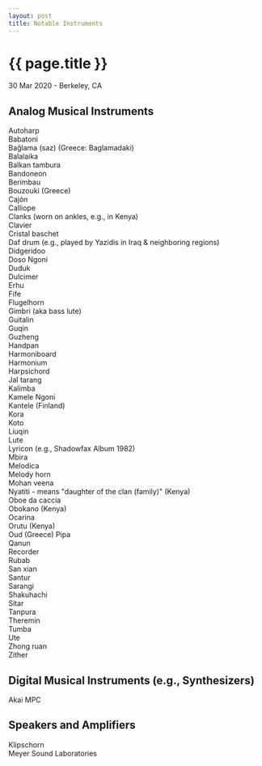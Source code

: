 ```yaml
---
layout: post
title: Notable Instruments
---
```


{{ page.title }}
================

<p class="meta">30 Mar 2020 - Berkeley, CA</p>

## Analog Musical Instruments
Autoharp  
Babatoni  
Bağlama (saz) (Greece: Baglamadaki)  
Balalaika  
Balkan tambura  
Bandoneon  
Berimbau  
Bouzouki (Greece)  
Cajón  
Calliope  
Clanks (worn on ankles, e.g., in Kenya)  
Clavier  
Cristal baschet  
Daf drum (e.g., played by Yazidis in Iraq & neighboring regions)  
Didgeridoo  
Doso Ngoni  
Duduk  
Dulcimer  
Erhu  
Fife  
Flugelhorn  
Gimbri (aka bass lute)  
Guitalin  
Guqin  
Guzheng  
Handpan  
Harmoniboard  
Harmonium  
Harpsichord  
Jal tarang  
Kalimba  
Kamele Ngoni  
Kantele (Finland)  
Kora  
Koto  
Liuqin  
Lute  
Lyricon (e.g., Shadowfax Album 1982)  
Mbira  
Melodica  
Melody horn  
Mohan veena  
Nyatiti - means "daughter of the clan (family)" (Kenya)  
Oboe da caccia  
Obokano (Kenya)  
Ocarina  
Orutu (Kenya)  
Oud (Greece)
Pipa  
Qanun  
Recorder  
Rubab  
San xian  
Santur  
Sarangi  
Shakuhachi  
Sitar  
Tanpura  
Theremin  
Tumba  
Ute  
Zhong ruan  
Zither

## Digital Musical Instruments (e.g., Synthesizers)
Akai MPC

## Speakers and Amplifiers
Klipschorn  
Meyer Sound Laboratories